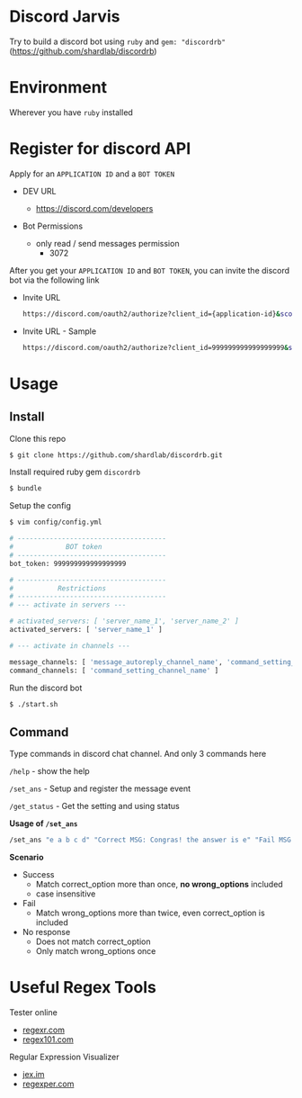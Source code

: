 # Discord Jarvis

Try to build a discord bot using `ruby` and `gem: "discordrb"` (https://github.com/shardlab/discordrb)

# Environment

Wherever you have `ruby` installed

# Register for discord API

Apply for an `APPLICATION ID` and a `BOT TOKEN`

* DEV URL
  * https://discord.com/developers

* Bot Permissions
  * only read / send messages permission
    * 3072

After you get your `APPLICATION ID` and `BOT TOKEN`, you can invite the discord bot via the following link

* Invite URL

  ```bash
  https://discord.com/oauth2/authorize?client_id={application-id}&scope=bot&permissions={bot-permissions}
  ```

* Invite URL - Sample

  ```bash
  https://discord.com/oauth2/authorize?client_id=999999999999999999&scope=bot&permissions=3072
  ```

# Usage

## Install

Clone this repo

```bash
$ git clone https://github.com/shardlab/discordrb.git
```

Install required ruby gem `discordrb`

```bash
$ bundle
```

Setup the config

```bash
$ vim config/config.yml

# -------------------------------------
#             BOT token
# -------------------------------------
bot_token: 999999999999999999

# -------------------------------------
#           Restrictions
# -------------------------------------
# --- activate in servers ---

# activated_servers: [ 'server_name_1', 'server_name_2' ]
activated_servers: [ 'server_name_1' ]

# --- activate in channels ---

message_channels: [ 'message_autoreply_channel_name', 'command_setting_channel_name' ]
command_channels: [ 'command_setting_channel_name' ]
```

Run the discord bot

```bash
$ ./start.sh
```

## Command

Type commands in discord chat channel. And only 3 commands here

`/help`       - show the help

`/set_ans`    - Setup and register the message event

`/get_status` - Get the setting and using status


**Usage of `/set_ans`**

```bash
/set_ans "e a b c d" "Correct MSG: Congras! the answer is e" "Fail MSG: Sorry, you are trying blind guess..."
```

**Scenario**

* Success
  * Match correct_option more than once, **no wrong_options** included
  * case insensitive
* Fail
  * Match wrong_options more than twice, even correct_option is included
* No response
  * Does not match correct_option
  * Only match wrong_options once

# Useful Regex Tools

Tester online

* [regexr.com](https://regexr.com/)
* [regex101.com](https://regex101.com/r/hgfjD5/1)

Regular Expression Visualizer

* [jex.im](https://jex.im/regulex/#!flags=&re=(%3F%3A(%3F!false%7Cnull).)*(true)%2B(%3F%3A(%3F!false%7Cnull).)*)
* [regexper.com](https://regexper.com/#%28%3F%3A%28%3F!false%7Cnull%29.%29*%28true%29%2B%28%3F%3A%28%3F!false%7Cnull%29.%29*)
